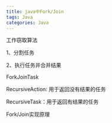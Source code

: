 ```yaml
---
title: java中Fork/Join
tags: Java
categories: Java
---
```


工作窃取算法



1、分割任务

2、执行任务并合并结果


ForkJoinTask

RecursiveAction: 用于返回没有结果的任务

RecursiveTask：用于返回有结果的任务 



Fork/Join实现原理

